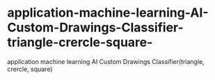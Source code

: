 # application-machine-learning-AI-Custom-Drawings-Classifier-triangle-crercle-square-
application machine learning AI Custom Drawings Classifier(triangle, crercle, square)
